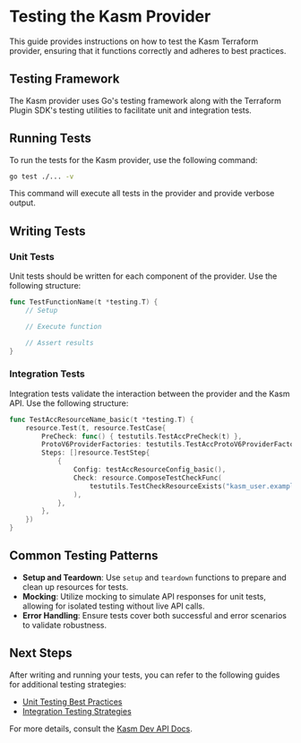 # Testing the Kasm Provider

This guide provides instructions on how to test the Kasm Terraform provider, ensuring that it functions correctly and adheres to best practices.

## Testing Framework

The Kasm provider uses Go's testing framework along with the Terraform Plugin SDK's testing utilities to facilitate unit and integration tests.

## Running Tests

To run the tests for the Kasm provider, use the following command:

```bash
go test ./... -v
```

This command will execute all tests in the provider and provide verbose output.

## Writing Tests

### Unit Tests

Unit tests should be written for each component of the provider. Use the following structure:

```go
func TestFunctionName(t *testing.T) {
    // Setup

    // Execute function

    // Assert results
}
```

### Integration Tests

Integration tests validate the interaction between the provider and the Kasm API. Use the following structure:

```go
func TestAccResourceName_basic(t *testing.T) {
    resource.Test(t, resource.TestCase{
        PreCheck: func() { testutils.TestAccPreCheck(t) },
        ProtoV6ProviderFactories: testutils.TestAccProtoV6ProviderFactories,
        Steps: []resource.TestStep{
            {
                Config: testAccResourceConfig_basic(),
                Check: resource.ComposeTestCheckFunc(
                    testutils.TestCheckResourceExists("kasm_user.example"),
                ),
            },
        },
    })
}
```

## Common Testing Patterns

- **Setup and Teardown**: Use `setup` and `teardown` functions to prepare and clean up resources for tests.
- **Mocking**: Utilize mocking to simulate API responses for unit tests, allowing for isolated testing without live API calls.
- **Error Handling**: Ensure tests cover both successful and error scenarios to validate robustness.

## Next Steps

After writing and running your tests, you can refer to the following guides for additional testing strategies:
- [Unit Testing Best Practices](unit_testing_best_practices.md)
- [Integration Testing Strategies](integration_testing_strategies.md)

For more details, consult the [Kasm Dev API Docs](Kasm%20Dev%20API%20Docs).
